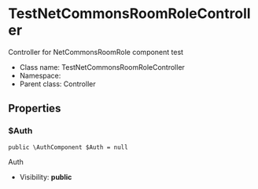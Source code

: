 TestNetCommonsRoomRoleController
===============

Controller for NetCommonsRoomRole component test




* Class name: TestNetCommonsRoomRoleController
* Namespace: 
* Parent class: Controller





Properties
----------


### $Auth

    public \AuthComponent $Auth = null

Auth



* Visibility: **public**




